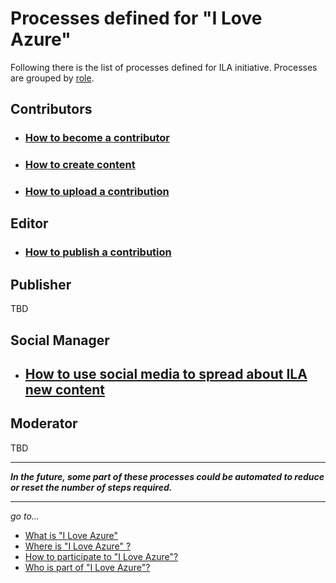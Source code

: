 # Processes defined for "I Love Azure"

Following there is the list of processes defined for ILA initiative.
Processes are grouped by [role](Roles.md).

## Contributors

- ### [How to become a contributor](_Processes\_Contributor\BecomeContributor.md)

- ### [How to create content](_Processes\_Contributor\CreateContent.md)

- ### [How to upload a contribution](_Processes\_Contributor\UploadContribution.md)


## Editor

- ### [How to publish a contribution](_Processes\_Editor\PublishContribution.md)

## Publisher

TBD

## Social Manager

- ## [How to use social media to spread about ILA new content](_Processes\_Social\NewPost.md)

## Moderator

TBD

---
***In the future, some part of these processes could be automated to reduce or reset the number of steps required.***

---
*go to...*

- [What is "I Love Azure"](..\WhatIs\WhatIs.md)
- [Where is "I Love Azure" ?](..\WhereIs\WhereIs.md)
- [How to participate to "I Love Azure"?](..\HowToPart\HowToPart.md)
- [Who is part of "I Love Azure"?](..\WhoIsIn\WhoIsIn.md)